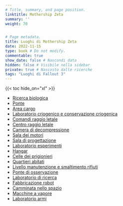 ```yaml
---
# Title, summary, and page position.
linktitle: Mothership Zeta
summary: ''
weight: 70


# Page metadata.
title: Luoghi di Mothership Zeta 
date: 2022-11-15
type: book # Do not modify.
commentable: true
show_date: false # Nascondi data
hidden: false # Visibile nella sidebar
private: true # Nascosto dalle ricerche
tags: "Luoghi di Fallout 3"
---
```


{{< toc hide_on="xl" >}}

<div class="fo3">




- [Ricerca biologica](../ricerca-biologica)
- [Ponte](../ponte-mothership-zeta)
- [Area cargo](../area-cargo)
- [Laboratorio criogenico e conservazione criogenica](../laboratorio-criogenico-e-conservazione-criogenica)
- [Comandi raggio letale](../comandi-raggio-letale)
- [Centro raggio letale](../centro-raggio-letale)
- [Camera di decompressione](../camera-di-decompressione)
- [Sala dei motori](../sala-dei-motori)
- [Sala di progettazione](../sala-di-progettazione)
- [Laboratorio esperimenti](../laboratorio-esperimenti)
- [Hangar](../hangar)
- [Celle dei prigionieri](../celle-dei-prigionieri)
- [Quartieri abitati](../quartieri-abitati)
- [Livello manutenzione e smaltimento rifiuti](../livello-manutenzione-e-smaltimento-rifiuti)
- [Ponte di osservazione](../ponte-di-osservazione)
- [Laboratorio di ricerca](../laboratorio-di-ricerca)
- [Fabbricazione robot](../fabbricazione-robot)
- [Camminata nello spazio](../camminata-nello-spazio)
- [Macchine a vapore](../macchine-a-vapore)
- [Laboratorio armi](../laboratorio-armi)

</div>